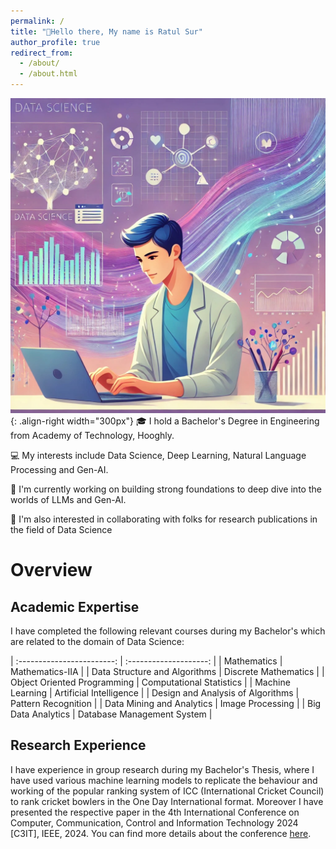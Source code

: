 ```yaml
---
permalink: /
title: "👋Hello there, My name is Ratul Sur"
author_profile: true
redirect_from: 
  - /about/
  - /about.html
---
```


![Homepage img](/images/websitehomepage.jpeg){: .align-right width="300px"}
🎓 I hold a Bachelor's Degree in Engineering from Academy of Technology, Hooghly.

💻 My interests include Data Science, Deep Learning, Natural Language Processing and Gen-AI.

📘 I'm currently working on building strong foundations to deep dive into the worlds of LLMs and Gen-AI.

📃 I'm also interested in collaborating with folks for research publications in the field of Data Science

# Overview

## Academic Expertise 

I have completed the following relevant courses during my Bachelor's which are related to the domain of Data Science:

|     :------------------------:    |   :--------------------:   |
| Mathematics                       | Mathematics-IIA            |
| Data Structure and Algorithms     | Discrete Mathematics       |
| Object Oriented Programming       | Computational Statistics   | 
| Machine Learning                  | Artificial Intelligence    | 
| Design and Analysis of Algorithms | Pattern Recognition        |
| Data Mining and Analytics         | Image Processing           |
| Big Data Analytics                | Database Management System | 

## Research Experience

I have experience in group research during my Bachelor's Thesis, where I have used various machine learning models to replicate the behaviour and working of the popular
ranking system of ICC (International Cricket Council) to rank cricket bowlers in the One Day International format. Moreover I have presented the respective paper in the 4th International Conference
on Computer, Communication, Control and Information Technology 2024 [C3IT], IEEE, 2024. You can find more details about the conference [here](https://c3it2024.aot.edu.in/#about).




